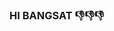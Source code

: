### HI BANGSAT 👎👎👎

<!--
**Juliantara05/Juliantara05** is a ✨ _special_ ✨ repository because its `README.md` (this file) appears on your GitHub profile.

Here are some ideas to get you started:

- 🔭 I’m currently working on ...pakek kontol
- 🌱 I’m currently learning ...pakek bool
- 👯 I’m looking to collaborate on ...monyet pintar
- 🤔 I’m looking for help with ... chat gpy
- 💬 Ask me about ...jangan di entot dulu
- 📫 How to reach me: ...sangat mengasikan
- 😄 Pronouns: ...🤔🤔🤔
- ⚡ Fun fact: ...menyalaaaa abangku 🔥🔥🔥
-->
